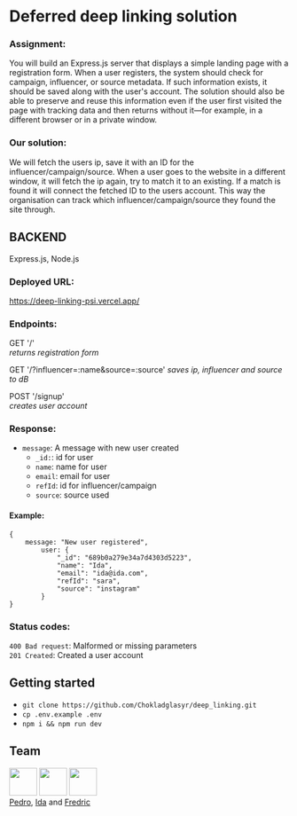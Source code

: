 # Deferred deep linking solution
   
### Assignment:
You will build an Express.js server that displays a simple landing page with a registration form.
When a user registers, the system should check for campaign,
influencer, or source metadata. If such information exists, it should be saved along with the user's
account. The solution should also be able to preserve and reuse this information even if the user first visited the page with tracking data and then returns without it—for example, in a different browser or in a private window.

### Our solution:
We will fetch the users ip, save it with an ID for the influencer/campaign/source. When a user goes to the website in a different window, it will fetch the ip again, try to match it to an existing. If a match is found it will connect the fetched ID to the users account. This way the organisation can track which influencer/campaign/source they found the site through.

## BACKEND
Express.js, Node.js

### Deployed URL:
https://deep-linking-psi.vercel.app/

### Endpoints:
GET '/'   
_returns registration form_

GET '/?influencer=:name&source=:source'
_saves ip, influencer and source to dB_

POST '/signup'  
_creates user account_

### Response:
- ```message```: A message with new user created  
    + ```_id:```: id for user  
    + ```name```: name for user  
    + ```email```: email for user  
    + ```refId```: id for influencer/campaign
    + ```source```: source used

#### Example:
```
{
    message: "New user registered",
        user: {
            "_id": "689b0a279e34a7d4303d5223",
            "name": "Ida",
            "email": "ida@ida.com",
            "refId": "sara",
            "source": "instagram"
        }
}
```

### Status codes:
```400 Bad request```: Malformed or missing parameters  
```201 Created```: Created a user account 

## Getting started

+ ```git clone https://github.com/Chokladglasyr/deep_linking.git```
+ ```cp .env.example .env```
+ ```npm i && npm run dev```

## Team
<img src="https://avatars.githubusercontent.com/u/155150935?v=4" width="50" height="50">   <img src="https://avatars.githubusercontent.com/u/180587803?v=4" width="50" height="50">  <img src="https://avatars.githubusercontent.com/u/180533117?v=4" width="50" height="50">   
[Pedro](https://github.com/Lazcano007), [Ida](https://github.com/Chokladglasyr) and [Fredric](https://github.com/FredricLaestander)